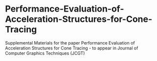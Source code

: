 # Performance-Evaluation-of-Acceleration-Structures-for-Cone-Tracing
Supplemental Materials for the paper Performance Evaluation of Acceleration Structures for Cone Tracing - to appear in Journal of Computer Graphics Techniques (JCGT)
